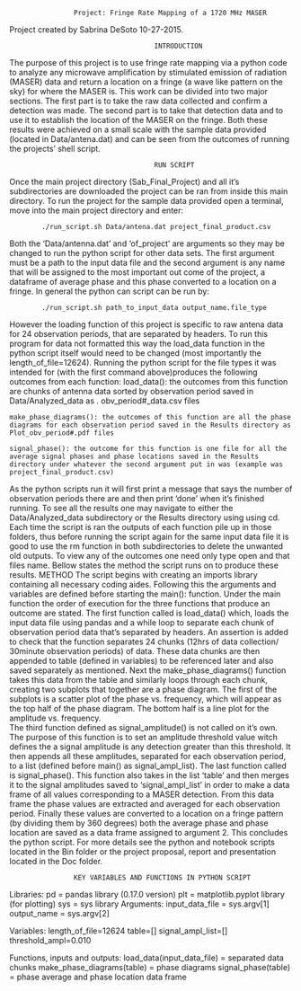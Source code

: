 					Project: Fringe Rate Mapping of a 1720 MHz MASER

Project created by Sabrina DeSoto 10-27-2015.

										INTRODUCTION
The purpose of this project is to use fringe rate mapping via a python code to analyze any microwave amplification by stimulated emission of radiation (MASER) data and return a location on a fringe (a wave like pattern on the sky) for where the MASER is. This work can be divided into two major sections. The first part is to take the raw data collected and confirm a detection was made. The second part is to take that detection data and to use it to establish the location of the MASER on the fringe. Both these results were achieved on a small scale with the sample data provided (located in Data/antena.dat) and can be seen from the outcomes of running the projects’ shell script.

										RUN SCRIPT
Once the main project directory (Sab_Final_Project) and all it’s subdirectories are downloaded the project can be ran from inside this main directory. To run the project for the sample data provided open a terminal, move into the main project directory and enter:
			
			./run_script.sh Data/antena.dat project_final_product.csv

Both the ‘Data/antenna.dat’ and ‘of_project’ are arguments so they may be changed to run the python script for other data sets. The first argument must be a path to the input data file and the second argument is any name that will be assigned to the most important out come of the project, a dataframe of average phase and this phase converted to a location on a fringe. In general the python can script can be run by:
			
			./run_script.sh path_to_input_data output_name.file_type

However the loading function of this project is specific to raw antena data for 24 observation periods, that are separated by headers. To run this program for data not formatted this way the load_data function in the python script itself would need to be changed (most importantly the length_of_file=12624). 
Running the python script for the file types it was intended for (with the first command above)produces the following outcomes from each function:
 	load_data(): the outcomes from this function are chunks of antenna data sorted by observation period saved in Data/Analyzed_data as . obv_period#_data.csv files

	make_phase_diagrams(): the outcomes of this function are all the phase diagrams for each observation period saved in the Results directory as Plot_obv_period#.pdf files

	signal_phase(): the outcome for this function is one file for all the average signal phases and phase locations saved in the Results directory under whatever the second argument put in was (example was  project_final_product.csv)

As the python scripts run it will first print a message that says the number of observation periods there are and then print ‘done’ when it’s finished running. To see all the results one may navigate to either the Data/Analyzed_data subdirectory or the Results directory using using cd.  Each time the script is ran the outputs of each function pile up in those folders, thus before running the script again for the same input data file it is good to use the rm function in both subdirectories to delete the unwanted old outputs. To view any of the outcomes one need only type open and that files name. Bellow states the method the script runs on to produce these results. 
										METHOD
The script begins with creating an imports library containing all necessary coding aides. Following this the arguments and variables are defined before starting the main(): function. Under the main function the order of execution for the three functions that produce an outcome are stated. The first function called is load_data() which, loads the input data file using pandas and a while loop to separate each chunk of observation period data that’s separated by headers. An assertion is added to check that the function separates 24 chunks (12hrs of data collection/ 30minute observation periods) of data. These data chunks are then appended to table (defined in variables) to be referenced later and also saved separately as mentioned. 
Next the make_phase_diagrams() function takes this data from the table and similarly loops through each chunk, creating two subplots that together are a phase diagram. The first of the subplots is a scatter plot of the phase vs. frequency, which will appear as the top half of the phase diagram. The bottom half is a line plot for the amplitude vs. frequency.  
The third function defined as signal_amplitude() is not called on it’s own. The purpose of this function is to set an amplitude threshold value witch defines the a signal amplitude is any detection greater than this threshold. It then appends all these amplitudes, separated for each observation period, to a list (defined before main() as signal_ampl_list). The last function called is signal_phase(). This function also takes in the list ‘table’  and then merges it to the signal amplitudes saved to ‘signal_ampl_list’ in order to make a data frame of all values corresponding to a MASER detection. From this data frame the phase values are extracted and averaged for each observation period. Finally these values are converted to a location on a fringe pattern (by dividing them by 360 degrees) both the average phase and phase location are saved as a data frame assigned to argument 2. This concludes the python script. For more details see the python and notebook scripts located in the Bin folder or the project proposal, report and presentation located in the Doc folder. 

					KEY VARIABLES AND FUNCTIONS IN PYTHON SCRIPT
Libraries:
	pd = pandas library (0.17.0 version)
	plt = matplotlib.pyplot library (for plotting)
	sys = sys library
	Arguments:
	input_data_file = sys.argv[1]
	output_name = sys.argv[2]

Variables:
	length_of_file=12624
	table=[]
	signal_ampl_list=[]
	threshold_ampl=0.010


Functions, inputs and outputs:
	load_data(input_data_file) = separated data chunks 
	make_phase_diagrams(table) = phase diagrams
	signal_phase(table) = phase average and phase location data frame








